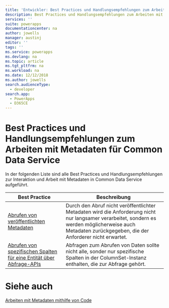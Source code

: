 ```yaml
---
title: 'Entwickler: Best Practices und Handlungsempfehlungen zum Arbeiten mit Metadaten für Common Data Service | Microsoft-Dokumentation'
description: Best Practices und Handlungsempfehlungen zum Arbeiten mit Metadaten für Entwickler von Common Data Service in PowerApps.
services: ''
suite: powerapps
documentationcenter: na
author: jowells
manager: austinj
editor: ''
tags: ''
ms.service: powerapps
ms.devlang: na
ms.topic: article
ms.tgt_pltfrm: na
ms.workload: na
ms.date: 12/12/2018
ms.author: jowells
search.audienceType:
  - developer
search.app:
  - PowerApps
  - D365CE
---
```


# <a name="best-practices-and-guidance-while-working-with-metadata-for-the-common-data-service"></a>Best Practices und Handlungsempfehlungen zum Arbeiten mit Metadaten für Common Data Service

In der folgenden Liste sind alle Best Practices und Handlungsempfehlungen zur Interaktion und Arbeit mit Metadaten in Common Data Service aufgeführt.


|Best Practice  |Beschreibung  |
|---------|---------|
|[Abrufen von veröffentlichten Metadaten](retrieve-published-metadata.md)     |Durch den Abruf nicht veröffentlichter Metadaten wird die Anforderung nicht nur langsamer verarbeitet, sondern es werden möglicherweise auch Metadaten zurückgegeben, die der Anforderer nicht erwartet.         |
|[Abrufen von spezifischen Spalten für eine Entität über Abfrage-APIs](retrieve-specific-columns-entity-via-query-apis.md)     |Abfragen zum Abrufen von Daten sollte nicht alle, sonder nur spezifische Spalten in der ColumnSet-Instanz enthalten, die zur Abfrage gehört.         |

# <a name="see-also"></a>Siehe auch
[Arbeiten mit Metadaten mithilfe von Code](../../metadata-services.md)<br />